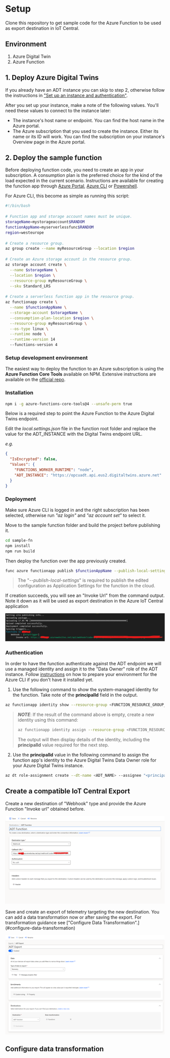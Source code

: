 # Setup

Clone this repository to get sample code for the Azure Function to be used as export destination in IoT Central.

## Environment

1. Azure Digital Twin
2. Azure Function

## 1. Deploy Azure Digital Twins

If you already have an ADT instance you can skip to step 2, otherwise follow the instructions in ["Set up an instance and authentication"](https://docs.microsoft.com/en-us/azure/digital-twins/how-to-set-up-instance-portal).

After you set up your instance, make a note of the following values. You'll need these values to connect to the instance later:

- The instance's host name or endpoint. You can find the host name in the Azure portal.
- The Azure subscription that you used to create the instance. Either its name or its ID will work. You can find the subscription on your instance's Overview page in the Azure portal.

## 2. Deploy the sample function

Before deploying function code, you need to create an app in your subscription. A consumption plan is the preferred choice for the kind of the load expected in the current scenario.
Instructions are available for creating the function app through [Azure Portal](https://docs.microsoft.com/en-us/azure/azure-functions/functions-create-function-app-portal#create-a-function-app), [Azure CLI](https://docs.microsoft.com/en-us/azure/azure-functions/scripts/functions-cli-create-serverless) or [Powershell](https://docs.microsoft.com/en-us/azure/azure-functions/create-first-function-cli-powershell?tabs=azure-cli%2Cbrowser#create-supporting-azure-resources-for-your-function).

For Azure CLI, this become as simple as running this script:

```bash
#!/bin/bash

# Function app and storage account names must be unique.
storageName=mystorageaccount$RANDOM
functionAppName=myserverlessfunc$RANDOM
region=westeurope

# Create a resource group.
az group create --name myResourceGroup --location $region

# Create an Azure storage account in the resource group.
az storage account create \
  --name $storageName \
  --location $region \
  --resource-group myResourceGroup \
  --sku Standard_LRS

# Create a serverless function app in the resource group.
az functionapp create \
  --name $functionAppName \
  --storage-account $storageName \
  --consumption-plan-location $region \
  --resource-group myResourceGroup \
  --os-type linux \
  --runtime node \
  --runtime-version 14
  --functions-version 4
```

### Setup development environment

The easiest way to deploy the function to an Azure subscription is using the **Azure Function Core Tools** available on NPM.
Extensive instructions are available on the [official repo](https://github.com/Azure/azure-functions-core-tools).

### Installation

```sh
npm i -g azure-functions-core-tools@4 --unsafe-perm true
```

Below is a required step to point the Azure Function to the Azure Digital Twins endpoint.

Edit the _local.settings.json_ file in the function root folder and replace the value for the ADT_INSTANCE with the Digital Twins endpoint URL.

_e.g._

```json
{
  "IsEncrypted": false,
  "Values": {
    "FUNCTIONS_WORKER_RUNTIME": "node",
    "ADT_INSTANCE": "https://opcuadt.api.eus2.digitaltwins.azure.net"
  }
}
```

### Deployment

Make sure Azure CLI is logged in and the right subscription has been selected, otherwise run _"az login"_ and _"az account set"_ to select it.

Move to the sample function folder and build the project before publishing it.
```sh
cd sample-fn
npm install
npm run build
```
Then deploy the function over the app previously created.

```sh
func azure functionapp publish $functionAppName --publish-local-settings --nozip
```

> The "_--publish-local-settings_" is required to publish the edited configuration as Application Settings for the function in the cloud.

If creation succeeds, you will see an "Invoke Url" from the command output.
Note it down as it will be used as export destination in the Azure IoT Central application

![publish](../media/function_publish.png)


### Authentication

In order to have the function authenticate against the ADT endpoint we will use a managed identity and assign it to the "Data Owner" role of the ADT instance.
Follow [instructions](https://docs.microsoft.com/en-us/azure/digital-twins/tutorial-end-to-end#prepare-your-environment-for-the-azure-cli) on how to prepare your environment for the Azure CLI if you don't have it installed yet.

1. Use the following command to show the system-managed identity for the function. Take note of the **principalId** field in the output.

```sh
az functionapp identity show --resource-group <FUNCTION_RESOURCE_GROUP_NAME> --name <FUNCTION_NAME>
```

> **_NOTE_**: If the result of the command above is empty, create a new identity using this command:
>
> ```sh
> az functionapp identity assign --resource-group <FUNCTION_RESOURCE_GROUP_NAME> --name <FUNCTION_NAME>
> ```
>
> The output will then display details of the identity, including the **principalId** value required for the next step.

2. Use the **principalId** value in the following command to assign the function app's identity to the Azure Digital Twins Data Owner role for your Azure Digital Twins instance.

```sh
az dt role-assignment create --dt-name <ADT_NAME> --assignee "<principal-ID>" --role "Azure Digital Twins Data Owner"
```

## Create a compatible IoT Central Export

Create a new destination of "Webhook" type and provide the Azure Function "Invoke url" obtained before.

![destination](../media/destination.png)

Save and create an export of telemetry targeting the new destination. You can add a data transformation now or after saving the export. For transformation guidance see ["Configure Data Transformation".]
(#configure-data-transformation)

![export](../media/export.png)

## Configure data transformation
